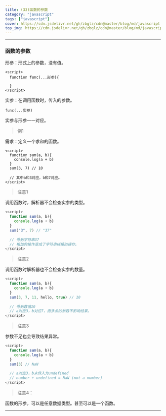 ```yaml
---
title: (33)函数的参数
category: "javascript"
tags: ["javascript"]
cover: https://cdn.jsdelivr.net/gh/zbglz/cdn@master/blog/md/javascript.svg
top_img: https://cdn.jsdelivr.net/gh/zbglz/cdn@master/blog/md/javascript.svg
---
```


***

### 函数的参数

形参：形式上的参数，没有值。


    <script>
      function func(...形参){
    
      }
    </script>


实参：在调用函数时，传入的参数。


    func(...实参)


实参与形参一一对应。


> 例1

需求：定义一个求和的函数。


    <script>
      function sum(a, b){
        console.log(a + b)
      }
      sum(3, 7) // 10
      
      // 其中a和3对应，b和7对应。
    </script>


> 注意1

调用函数时，解析器不会检查实参的类型。


```js js
<script>
  function sum(a, b){
    console.log(a + b)
  }
  sum("3", 7) // "37"
  
  // 得到字符串37
  // 相加的操作变成了字符串拼接的操作。
</script>
```


> 注意2 

调用函数时解析器也不会检查实参的数量。


```js js
<script>
  function sum(a, b){
    console.log(a + b)
  }
  sum(3, 7, 11, hello, true) // 10
  
  // 得到数值10
  // a对应3，b对应7，而多余的参数不影响结果。
</script>
```


> 注意3

参数不足也会导致结果异常。


```js js
<script>
  function sum(a, b){
    console.log(a + b)
  }
  sum(3) // NaN
  
  // a对应3，b未传入为undefined
  // number + undefined = NaN (not a number)
</script>
```


> 注意4：

函数的形参，可以是任意数据类型。甚至可以是一个函数。


***